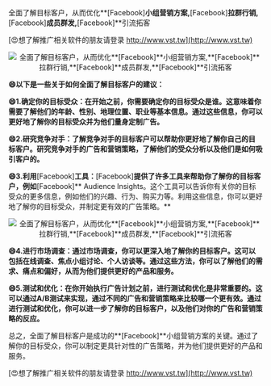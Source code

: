 全面了解目标客户，从而优化**[Facebook]**小组营销方案,**[Facebook]**拉群行销,**[Facebook]**成员群发,**[Facebook]**引流拓客

[😍想了解推广相关软件的朋友请登录 http://www.vst.tw](http://www.vst.tw)

 <center><img src="https://vst.tw/MP4/tuiguang/png/8.png" alt="全面了解目标客户，从而优化**[Facebook]**小组营销方案,**[Facebook]**拉群行销,**[Facebook]**成员群发,**[Facebook]**引流拓客"></center>

**😄以下是一些关于如何全面了解目标客户的建议：**

**😄1.确定你的目标受众：在开始之前，你需要确定你的目标受众是谁。这意味着你需要了解他们的年龄、性别、地理位置、职业等基本信息。通过这些信息，你可以更好地了解你的目标受众并为他们量身定制广告。**

**😄2.研究竞争对手：了解竞争对手的目标客户可以帮助你更好地了解你自己的目标客户。研究竞争对手的广告和营销策略，了解他们的受众分析以及他们是如何吸引客户的。**

**😄3.利用**[Facebook]**工具：**[Facebook]**提供了许多工具来帮助你了解你的目标客户，例如**[Facebook]** Audience Insights。这个工具可以告诉你有关你的目标受众的更多信息，例如他们的兴趣、行为、购买力等。利用这些信息，你可以更好地了解你的目标受众，并制定更有效的广告策略。**

 <center><img src="https://vst.tw/MP4/tuiguang/png/3.png" alt="全面了解目标客户，从而优化**[Facebook]**小组营销方案,**[Facebook]**拉群行销,**[Facebook]**成员群发,**[Facebook]**引流拓客"></center>

**😄4.进行市场调查：通过市场调查，你可以更深入地了解你的目标客户。这可以包括在线调查、焦点小组讨论、个人访谈等。通过这些方法，你可以了解他们的需求、痛点和偏好，从而为他们提供更好的产品和服务。**

**😄5.测试和优化：在你开始执行广告计划之前，进行测试和优化是非常重要的。这可以通过A/B测试来实现，通过不同的广告和营销策略来比较哪一个更有效。通过进行测试和优化，你可以进一步了解你的目标客户，以及他们对你的广告和营销策略的反应。**

总之，全面了解目标客户是成功的**[Facebook]**小组营销方案的关键。通过了解你的目标受众，你可以制定更具针对性的广告策略，并为他们提供更好的产品和服务。

[😍想了解推广相关软件的朋友请登录 http://www.vst.tw](http://www.vst.tw)




